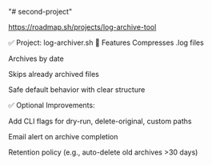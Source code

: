 "# second-project" 

https://roadmap.sh/projects/log-archive-tool

✅ Project: log-archiver.sh
🔧 Features
Compresses .log files

Archives by date

Skips already archived files

Safe default behavior with clear structure

✅ Optional Improvements:

Add CLI flags for dry-run, delete-original, custom paths

Email alert on archive completion

Retention policy (e.g., auto-delete old archives >30 days)
